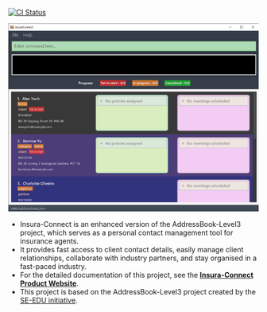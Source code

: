 [![CI Status](https://github.com/AY2324S2-CS2103T-T13-3/tp/workflows/Java%20CI/badge.svg)](https://github.com/AY2324S2-CS2103T-T13-3/tp/actions)

![Ui](docs/images/Ui-v1.3.png)

* Insura-Connect is an enhanced version of the AddressBook-Level3 project, which serves as a personal contact management tool for insurance agents.
* It provides fast access to client contact details, easily manage client relationships, collaborate with industry partners, and stay organised in a fast-paced industry.
* For the detailed documentation of this project, see the **[Insura-Connect Product Website](https://ay2324s2-cs2103t-t13-3.github.io/tp/)**.
* This project is based on the AddressBook-Level3 project created by the [SE-EDU initiative](https://se-education.org).
